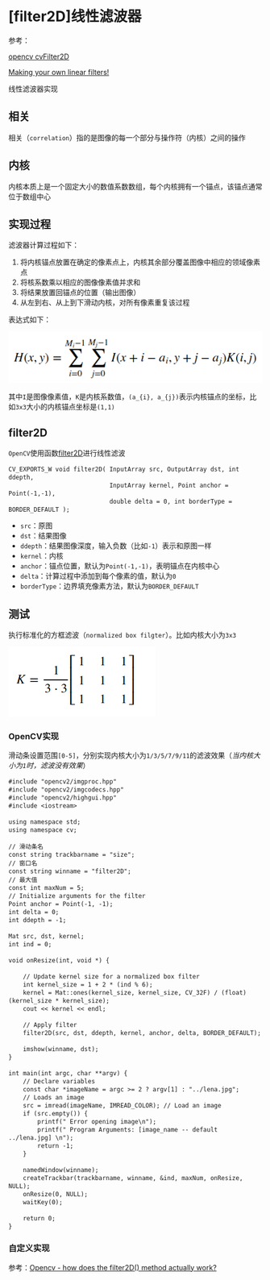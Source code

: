 
# [filter2D]线性滤波器

参考：

[opencv cvFilter2D](https://blog.csdn.net/u012005313/article/details/46794419)

[Making your own linear filters!](https://docs.opencv.org/4.1.0/d4/dbd/tutorial_filter_2d.html)

线性滤波器实现

## 相关

相关（`correlation`）指的是图像的每一个部分与操作符（内核）之间的操作

## 内核

内核本质上是一个固定大小的数值系数数组，每个内核拥有一个锚点，该锚点通常位于数组中心

## 实现过程

滤波器计算过程如下：

1. 将内核锚点放置在确定的像素点上，内核其余部分覆盖图像中相应的领域像素点
2. 将核系数乘以相应的图像像素值并求和
3. 将结果放置回锚点的位置（输出图像）
4. 从左到右、从上到下滑动内核，对所有像素重复该过程

表达式如下：

<!-- $$
H(x,y)=\sum_{i=0}^{M_{i}-1} \sum_{j=0}^{M_{j}-1}I(x+i-a_{i}, y+j-a_{j})K(i,j)
$$ -->

![](./imgs/filter2d.png)

其中`I`是图像像素值，`K`是内核系数值，`(a_{i}, a_{j})`表示内核锚点的坐标，比如`3x3`大小的内核锚点坐标是`(1,1)`

## filter2D

`OpenCV`使用函数[filter2D](https://docs.opencv.org/4.1.0/d5/df1/group__imgproc__hal__functions.html#ga42c2468ab3a1238fbf48458c57169081)进行线性滤波

```
CV_EXPORTS_W void filter2D( InputArray src, OutputArray dst, int ddepth,
                            InputArray kernel, Point anchor = Point(-1,-1),
                            double delta = 0, int borderType = BORDER_DEFAULT );
```

* `src`：原图
* `dst`：结果图像
* `ddepth`：结果图像深度，输入负数（比如`-1`）表示和原图一样
* `kernel`：内核
* `anchor`：锚点位置，默认为`Point(-1,-1)`，表明锚点在内核中心
* `delta`：计算过程中添加到每个像素的值，默认为`0`
* `borderType`：边界填充像素方法，默认为`BORDER_DEFAULT`

## 测试

执行标准化的方框滤波（`normalized box filgter`）。比如内核大小为`3x3`

<!-- $$
K=\frac {1}{3\cdot 3}\begin{bmatrix}
1 & 1 & 1\\ 
1 & 1 & 1\\ 
1 & 1 & 1
\end{bmatrix}
$$ -->

![](./imgs/kernel.png)

### OpenCV实现

滑动条设置范围`[0-5]`，分别实现内核大小为`1/3/5/7/9/11`的滤波效果（*当内核大小为`1`时，滤波没有效果*）

```
#include "opencv2/imgproc.hpp"
#include "opencv2/imgcodecs.hpp"
#include "opencv2/highgui.hpp"
#include <iostream>

using namespace std;
using namespace cv;

// 滑动条名
const string trackbarname = "size";
// 窗口名
const string winname = "filter2D";
// 最大值
const int maxNum = 5;
// Initialize arguments for the filter
Point anchor = Point(-1, -1);
int delta = 0;
int ddepth = -1;

Mat src, dst, kernel;
int ind = 0;

void onResize(int, void *) {

    // Update kernel size for a normalized box filter
    int kernel_size = 1 + 2 * (ind % 6);
    kernel = Mat::ones(kernel_size, kernel_size, CV_32F) / (float) (kernel_size * kernel_size);
    cout << kernel << endl;

    // Apply filter
    filter2D(src, dst, ddepth, kernel, anchor, delta, BORDER_DEFAULT);

    imshow(winname, dst);
}

int main(int argc, char **argv) {
    // Declare variables
    const char *imageName = argc >= 2 ? argv[1] : "../lena.jpg";
    // Loads an image
    src = imread(imageName, IMREAD_COLOR); // Load an image
    if (src.empty()) {
        printf(" Error opening image\n");
        printf(" Program Arguments: [image_name -- default ../lena.jpg] \n");
        return -1;
    }

    namedWindow(winname);
    createTrackbar(trackbarname, winname, &ind, maxNum, onResize, NULL);
    onResize(0, NULL);
    waitKey(0);

    return 0;
}
```

### 自定义实现

参考：[Opencv - how does the filter2D() method actually work?](https://stackoverflow.com/questions/13981699/opencv-how-does-the-filter2d-method-actually-work)